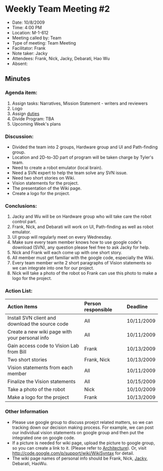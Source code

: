 # Weekly Team Meeting #2 #
  * Date: 10/8/2009
  * Time: 4:00 PM
  * Location: M-1-612
  * Meeting called by:	Team
  * Type of meeting:	Team Meeting
  * Facilitator: Frank
  * Note taker: Jacky
  * Attendees: Frank, Nick, Jacky, Debarati, Hao Wu
  * Absent:

## **Minutes** ##

### Agenda item: ###
  1. Assign tasks: Narratives, Mission Statement - writers and reviewers
  1. Logo
  1. Assign [duties](Duties.md)
  1. Divide Program: TBA
  1. Upcoming Week's plans
### Discussion: ###
  * Divided the team into 2 groups, Hardware group and UI and Path-finding group.
  * Location and 2D-to-3D part of program will be taken charge by Tyler's team.
  * Need to create a robot emulator (local brain).
  * Need a SVN expert to help the team solve any SVN issue.
  * Need two short stories on Wiki.
  * Vision statements for the project.
  * The presentation of the Wiki page.
  * Create a logo for the project.
### Conclusions: ###
  1. Jacky and Wu will be on Hardware group who will take care the robot control part.
  1. Frank, Nick, and Debarati will work on UI, Path-finding as well as robot emulator.
  1. UI group will regularly meet on every Wednesday.
  1. Make sure every team member knows how to use google code's download (SVN), any question please feel free to ask Jacky for help.
  1. Nick and Frank will each come up with one short story.
  1. All member must get familiar with the google code, especially the Wiki.
  1. Every team member write 2 short paragraphs of Vision statements so we can integrate into one for our project.
  1. Nick will take a photo of the robot so Frank can use this photo to make a logo for the project.
### Action List: ###
| **Action items** | **Person responsible** | **Deadline** |
|:-----------------|:-----------------------|:-------------|
|Install SVN client and download the source code |All	                    |10/11/2009    |
|Create a new wiki page with your personal info |All	                    |10/11/2009    |
|Gain access code to Vision Lab from Bill | Frank	                 |10/13/2009    |
|Two short stories	| Frank, Nick 	          |10/13/2009    |
|Vision statements from each member	|All	                    |10/11/2009    |
|Finalize the Vision statements |All	                    |10/15/2009    |
|Take a photo of the robot	|Nick	                   |10/10/2009    |
|Make a logo for the project	|Frank	                  |10/13/2009    |

### Other Information ###
  * Please use google group to discuss proejct related matters, so we can tracking down our decision making process. For example, we can post our individual vision statements on google group and then put the integrated one on google code.
  * If a picture is needed for wiki page, upload the picture to google group, so you can create a link to it. (Please refer to [Architecture](SystemArchitecture.md)). Or, visit http://code.google.com/p/support/wiki/WikiSyntax for detail.
  * The wiki page names of personal info should be Frank, Nick, [Jacky](Jacky.md), Debarati, HaoWu.